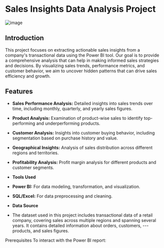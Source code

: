 # Sales Insights Data Analysis Project
![image](https://github.com/ParthSankpal/Sales-Insights-Data-Analysis/assets/114609530/3bbcd654-d8a7-4646-b2ad-238c29f9efd9)
## Introduction
This project focuses on extracting actionable sales insights from a company's transactional data using the Power BI tool. Our goal is to provide a comprehensive analysis that can help in making informed sales strategies and decisions. By visualizing sales trends, performance metrics, and customer behavior, we aim to uncover hidden patterns that can drive sales efficiency and growth.

## Features
- **Sales Performance Analysis:** Detailed insights into sales trends over time, including monthly, quarterly, and yearly sales figures.
- **Product Analysis:** Examination of product-wise sales to identify top-performing and underperforming products.
- **Customer Analysis:** Insights into customer buying behavior, including segmentation based on purchase history and value.
- **Geographical Insights:** Analysis of sales distribution across different regions and territories.
- **Profitability Analysis:** Profit margin analysis for different products and customer segments.

- **Tools Used**
- **Power BI:** For data modeling, transformation, and visualization.
- **SQL/Excel:** For data preprocessing and cleaning.
- **Data Source**
- The dataset used in this project includes transactional data of a retail company, covering sales across multiple regions and spanning several years. It contains detailed information about orders, customers, --- 
  products, and sales figures.

Prerequisites
To interact with the Power BI report:



